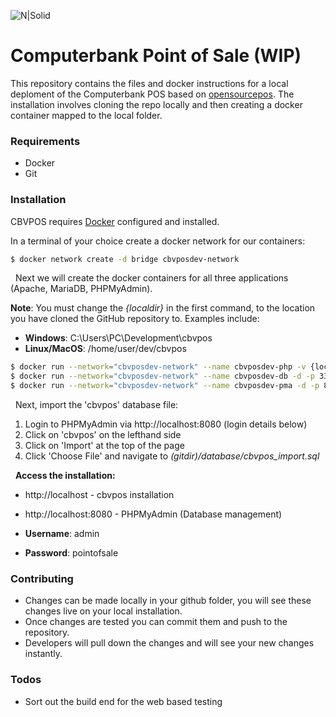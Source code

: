 
![N|Solid](https://cbv.josh.tf/wp-content/uploads/2018/03/banner.png)

# Computerbank Point of Sale (WIP)
This repository contains the files and docker instructions for a local deploment of the Computerbank POS based on [opensourcepos](https://www.opensourcepos.org/). The installation involves cloning the repo locally and then creating a docker container mapped to the local folder.

### Requirements

  - Docker
  - Git


### Installation

CBVPOS requires [Docker](https://www.docker.com/) configured and installed.

In a terminal of your choice create a docker network for our containers:
```sh
$ docker network create -d bridge cbvposdev-network
```
 &nbsp;
Next we will create the docker containers for all three applications (Apache, MariaDB, PHPMyAdmin).

**Note**: You must change the *{localdir}* in the first command, to the location you have cloned the GitHub repository to. Examples include:

 - **Windows**: C:\Users\PC\Development\cbvpos
 - **Linux/MacOS**: /home/user/dev/cbvpos

```sh
$ docker run --network="cbvposdev-network" --name cbvposdev-php -v {localdir}:/app -d -p 80:80 joshtf/cbvposdev-php apache2-foreground
$ docker run --network="cbvposdev-network" --name cbvposdev-db -d -p 3306:3306 joshtf/cbvposdev-db
$ docker run --network="cbvposdev-network" --name cbvposdev-pma -d -p 8080:80 joshtf/cbvposdev-pma
```
 &nbsp;
Next, import the 'cbvpos' database file:

 1. Login to PHPMyAdmin via http://localhost:8080 (login details below)
 3. Click on 'cbvpos' on the lefthand side
 4. Click on 'Import' at the top of the page
 5. Click 'Choose File' and navigate to *(gitdir)/database/cbvpos_import.sql*

 &nbsp;
****Access the installation:****

- http://localhost - cbvpos installation
- http://localhost:8080 - PHPMyAdmin (Database management)

- **Username**: admin
- **Password**: pointofsale 

### Contributing

 - Changes can be made locally in your github folder, you will see these changes live on your local installation. 
 - Once changes are tested you can commit them and push to the repository.
 - Developers will pull down the changes and will see your new changes instantly.
 
### Todos

 - Sort out the build end for the web based testing
